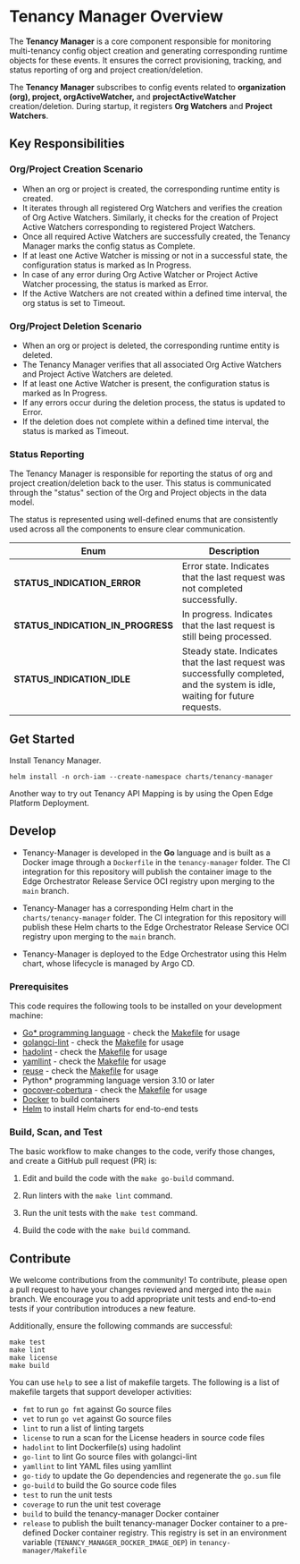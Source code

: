 # Tenancy Manager Overview

The **Tenancy Manager** is a core component responsible for monitoring multi-tenancy config object creation and
generating corresponding runtime objects for these events. It ensures the correct provisioning, tracking,
and status reporting of org and project creation/deletion.

The **Tenancy Manager** subscribes to config events related to **organization (org), project, orgActiveWatcher,**
and **projectActiveWatcher** creation/deletion. During startup, it registers **Org Watchers** and **Project Watchers**.

## Key Responsibilities

### Org/Project Creation Scenario

- When an org or project is created, the corresponding runtime entity is created.
- It iterates through all registered Org Watchers and verifies the creation of Org Active Watchers.
  Similarly, it checks for the creation of Project Active Watchers corresponding to registered Project Watchers.
- Once all required Active Watchers are successfully created, the Tenancy Manager marks the config status as Complete.
- If at least one Active Watcher is missing or not in a successful state, the configuration status is marked as In Progress.
- In case of any error during Org Active Watcher or Project Active Watcher processing, the status is marked as Error.
- If the Active Watchers are not created within a defined time interval, the org status is set to Timeout.

### Org/Project Deletion Scenario

- When an org or project is deleted, the corresponding runtime entity is deleted.
- The Tenancy Manager verifies that all associated Org Active Watchers and Project Active Watchers are deleted.
- If at least one Active Watcher is present, the configuration status is marked as In Progress.
- If any errors occur during the deletion process, the status is updated to Error.
- If the deletion does not complete within a defined time interval, the status is marked as Timeout.

### Status Reporting

The Tenancy Manager is responsible for reporting the status of org and project creation/deletion back to the user.
This status is communicated through the "status" section of the Org and Project objects in the data model.

The status is represented using well-defined enums that are consistently used across all the components to ensure clear communication.

| **Enum**                          | **Description**                                                                                                                |
|-----------------------------------|--------------------------------------------------------------------------------------------------------------------------------|
| **STATUS_INDICATION_ERROR**       | Error state. Indicates that the last request was not completed successfully.                                                   |
| **STATUS_INDICATION_IN_PROGRESS** | In progress. Indicates that the last request is still being processed.                                                         |
| **STATUS_INDICATION_IDLE**        | Steady state. Indicates that the last request was successfully completed, and the system is idle, waiting for future requests. |

## Get Started

Install Tenancy Manager.

```shell
helm install -n orch-iam --create-namespace charts/tenancy-manager
```

Another way to try out Tenancy API Mapping is by using the Open Edge Platform Deployment.

## Develop

- Tenancy-Manager is developed in the **Go** language and is built as a Docker image through a `Dockerfile` in
  the `tenancy-manager` folder. The CI integration for this repository will publish the container image to
  the Edge Orchestrator Release Service OCI registry upon merging to the `main` branch.

- Tenancy-Manager has a corresponding Helm chart in the `charts/tenancy-manager` folder.
  The CI integration for this repository will publish these Helm charts to the Edge Orchestrator Release Service
  OCI registry upon merging to the `main` branch.

- Tenancy-Manager is deployed to the Edge Orchestrator using this Helm chart, whose lifecycle is managed by Argo CD.

### Prerequisites

This code requires the following tools to be installed on your development machine:

- [Go\* programming language](https://go.dev) - check the [Makefile](./Makefile) for usage
- [golangci-lint](https://github.com/golangci/golangci-lint) - check the [Makefile](./Makefile) for usage
- [hadolint](https://github.com/hadolint/hadolint) - check the [Makefile](./Makefile) for usage
- [yamllint](https://github.com/adrienverge/yamllint) - check the [Makefile](./Makefile) for usage
- [reuse](https://github.com/fsfe/reuse-tool) - check the [Makefile](./Makefile) for usage
- Python\* programming language version 3.10 or later
- [gocover-cobertura](https://github.com/boumenot/gocover-cobertura) - check the [Makefile](./Makefile) for usage
- [Docker](https://docs.docker.com/engine/install/) to build containers
- [Helm](https://helm.sh/docs/intro/install/) to install Helm charts for end-to-end tests

### Build, Scan, and Test

The basic workflow to make changes to the code, verify those changes, and create a GitHub pull request (PR) is:

1. Edit and build the code with the `make go-build` command.

2. Run linters with the `make lint` command.

3. Run the unit tests with the `make test` command.

4. Build the code with the `make build` command.

## Contribute

We welcome contributions from the community! To contribute, please open a pull request to have your changes reviewed
and merged into the `main` branch. We encourage you to add appropriate unit tests and end-to-end tests
if your contribution introduces a new feature.

Additionally, ensure the following commands are successful:

```shell
make test
make lint
make license
make build
```

You can use `help` to see a list of makefile targets.
The following is a list of makefile targets that support developer activities:

- `fmt` to run `go fmt` against Go source files
- `vet` to run `go vet` against Go source files
- `lint` to run a list of linting targets
- `license` to run a scan for the License headers in source code files
- `hadolint` to lint Dockerfile(s) using hadolint
- `go-lint` to lint Go source files with golangci-lint
- `yamllint` to lint YAML files using yamllint
- `go-tidy` to update the Go dependencies and regenerate the `go.sum` file
- `go-build` to build the Go source code files
- `test` to run the unit tests
- `coverage` to run the unit test coverage
- `build` to build the tenancy-manager Docker container
- `release` to publish the built tenancy-manager Docker container to a pre-defined Docker container registry.
  This registry is set in an environment variable (`TENANCY_MANAGER_DOCKER_IMAGE_OEP`) in `tenancy-manager/Makefile`
